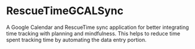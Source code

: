 # RescueTimeGCALSync
A Google Calendar and RescueTime sync application for better integrating time tracking with planning and mindfulness.
This helps to reduce time spent tracking time by automating the data entry portion.

